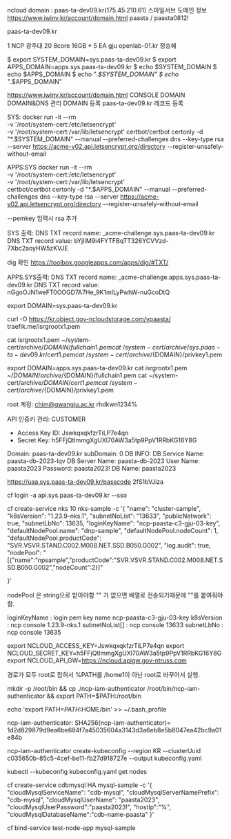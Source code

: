 ncloud domain : paas-ta-dev09.kr(175.45.210.61)
스마일서브 도메인 정보 
https://www.iwinv.kr/account/domain.html
paasta / paasta0812!

paas-ta-dev09.kr 


1   NCP 광주대 20  8core 16GB * 5 EA   gju openlab-01.kr   정승혜

$ export SYSTEM_DOMAIN=sys.paas-ta-dev09.kr
$ export APPS_DOMAIN=apps.sys.paas-ta-dev09.kr
$ echo $SYSTEM_DOMAIN
$ echo $APPS_DOMAIN
$ echo "*.$SYSTEM_DOMAIN"
$ echo "*.$APPS_DOMAIN"



https://www.iwinv.kr/account/domain.html
CONSOLE
DOMAIN
DOMAIN&DNS 관리
DOMAIN 등록 paas-ta-dev09.kr
레코드 등록


SYS:
docker run -it --rm \
-v '/root/system-cert:/etc/letsencrypt' \
-v '/root/system-cert:/var/lib/letsencrypt' certbot/certbot certonly -d "*.$SYSTEM_DOMAIN" --manual --preferred-challenges dns --key-type rsa --server https://acme-v02.api.letsencrypt.org/directory --register-unsafely-without-email

APPS:SYS
docker run -it --rm \
 -v '/root/system-cert:/etc/letsencrypt' \
 -v '/root/system-cert:/var/lib/letsencrypt' \
 certbot/certbot certonly -d "*.$APPS_DOMAIN" --manual --preferred-challenges dns --key-type rsa --server https://acme-v02.api.letsencrypt.org/directory --register-unsafely-without-email

--pemkey 입력시 rsa 추가

SYS 출력:
DNS TXT record name:
_acme-challenge.sys.paas-ta-dev09.kr
DNS TXT record value: bYjIIM9i4FYTFBqTT326YCVVzd-7Xbc2aoyHW5zKVJE

dig 확인 
https://toolbox.googleapps.com/apps/dig/#TXT/

APPS.SYS출력:
DNS TXT record name: _acme-challenge.apps.sys.paas-ta-dev09.kr
DNS TXT record value: nGgoOJN1weFT0OOGD7A7He_9K1mILyPwhW-nuGcoDtQ


export DOMAIN=sys.paas-ta-dev09.kr

curl -O https://kr.object.gov-ncloudstorage.com/vpaasta/
traefik.me/isrgrootx1.pem

cat isrgrootx1.pem ~/system-cert/archive/${DOMAIN}/fullchain1.pem
cat ~/system-cert/archive/sys.paas-ta-dev09.kr/cert1.pem
cat ~/system-cert/archive/${DOMAIN}/privkey1.pem

export DOMAIN=apps.sys.paas-ta-dev09.kr
cat isrgrootx1.pem ~/${DOMAIN}/archive/${DOMAIN}/fullchain1.pem
cat ~/system-cert/archive/${DOMAIN}/cert1.pem
cat ~/system-cert/archive/${DOMAIN}/privkey1.pem


root 계정:
chim@gwangju.ac.kr
rhdkwn1234%


API 인증키 관리:
CUSTOMER

- Access Key ID: JswkqxqkfzrTiLP7e4qn
- Secret Key: h5FFjQtlmmgXgUXl70AW3a5tp9PpV1RRbKG16Y8G

Domain:
paas-ta-dev09.kr
subDomain:
0
DB INFO:
DB Service Name: paasta-db-2023-lqv
DB Server Name: paasta-db-2023
User Name: paasta2023
Password: paasta2023!
DB Name: paasta2023


https://uaa.sys.paas-ta-dev09.kr/passcode
2fS1bVJiza 

cf login -a api.sys.paas-ta-dev09.kr --sso


cf create-service nks 10 nks-sample -c '{
    "name": "cluster-sample",
    "k8sVersion": "1.23.9-nks.1",
    "subnetNoList": "13633",
    "publicNetwork": true,
    "subnetLbNo": 13635,
    "loginKeyName": "ncp-paasta-c3-gju-03-key",
    "defaultNodePool.name": "dnp-sample",
    "defaultNodePool.nodeCount": 1,
    "defaultNodePool.productCode": "SVR.VSVR.STAND.C002.M008.NET.SSD.B050.G002",
    "log.audit": true,
    "nodePool": "[{\"name\":\"npsample\",\"productCode\":\"SVR.VSVR.STAND.C002.M008.NET.SSD.B050.G002\",\"nodeCount\":2}]"

}'

nodePool 은 string으로 받아야함 "" 가 없으면 배열로 전송되기때문에 ""를 붙여줘야함.

 loginKeyName   : login pem key name
                    ncp-paasta-c3-gju-03-key
 k8sVersion     : ncp console 
                    1.23.9-nks.1
 subnetNoList[] : ncp console
                    13633
 subnetLbNo     : ncp console
                    13635


export NCLOUD_ACCESS_KEY=JswkqxqkfzrTiLP7e4qn
export NCLOUD_SECRET_KEY=h5FFjQtlmmgXgUXl70AW3a5tp9PpV1RRbKG16Y8G
export NCLOUD_API_GW=https://ncloud.apigw.gov-ntruss.com



경로가 모두 root로 잡혀서 %PATH를  /home1이 아닌 root로 바꾸어서 실행.

mkdir -p /root/bin && cp ./ncp-iam-authenticator /root/bin/ncp-iam-authenticator && export PATH=$PATH:/root/bin

echo 'export PATH=$PATH:$HOME/bin' >> ~/.bash_profile

ncp-iam-authenticator:
SHA256(ncp-iam-authenticator)= 1d2d829879d9ea6be684f7a45035604a3143d3a6eb8e5b8047ea42bc9a01e84b

ncp-iam-authenticator create-kubeconfig --region KR --clusterUuid c035650b-85c5-4cef-be11-fb27d918727e --output kubeconfig.yaml


kubectl --kubeconfig kubeconfig.yaml get nodes



cf create-service cdbmysql HA mysql-sample -c '{
"cloudMysqlServiceName": "cdb-mysql",
"cloudMysqlServerNamePrefix": "cdb-mysql",
"cloudMysqlUserName": "paasta2023",
"cloudMysqlUserPassword":"paasta2023!",
"hostIp":"%",
"cloudMysqlDatabaseName":"cdb-name-paasta"
}'


cf bind-service test-node-app mysql-sample